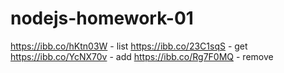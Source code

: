 # nodejs-homework-01
https://ibb.co/hKtn03W - list
https://ibb.co/23C1sqS - get
https://ibb.co/YcNX70v - add
https://ibb.co/Rg7F0MQ - remove
